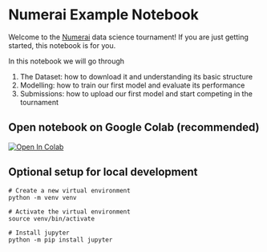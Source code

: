 # Numerai Example Notebook

Welcome to the [Numerai](https://numer.ai/) data science tournament! If you are just getting started, this notebook is for you.

In this notebook we will go through
1. The Dataset: how to download it and understanding its basic structure
2. Modelling: how to train our first model and evaluate its performance  
3. Submissions: how to upload our first model and start competing in the tournament


## Open notebook on Google Colab (recommended)

<a target="_blank" href="https://colab.research.google.com/github/numerai/hello-numerai">
  <img src="https://colab.research.google.com/assets/colab-badge.svg" alt="Open In Colab"/>
</a>

## Optional setup for local development

```
# Create a new virtual environment
python -m venv venv

# Activate the virtual environment
source venv/bin/activate

# Install jupyter
python -m pip install jupyter
```
